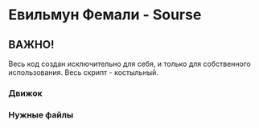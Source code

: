 # Евильмун Фемали - Sourse
## ВАЖНО!
Весь код создан исключительно для себя, и только для собственного использования. Весь скрипт - костыльный. 
### Движок 
### Нужные файлы
